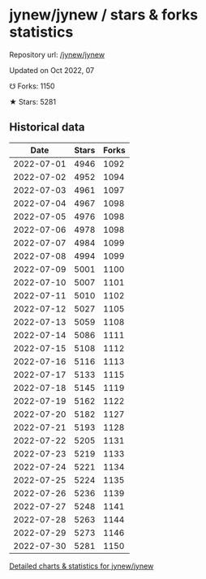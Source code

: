 # jynew/jynew / stars & forks statistics

Repository url: [/jynew/jynew](https://github.com/jynew/jynew)

Updated on Oct 2022, 07

☋ Forks: 1150

★ Stars: 5281

## Historical data
| Date | Stars | Forks |
|------|-------|-------|
| 2022-07-01 | 4946 | 1092 | 
| 2022-07-02 | 4952 | 1094 | 
| 2022-07-03 | 4961 | 1097 | 
| 2022-07-04 | 4967 | 1098 | 
| 2022-07-05 | 4976 | 1098 | 
| 2022-07-06 | 4978 | 1098 | 
| 2022-07-07 | 4984 | 1099 | 
| 2022-07-08 | 4994 | 1099 | 
| 2022-07-09 | 5001 | 1100 | 
| 2022-07-10 | 5007 | 1101 | 
| 2022-07-11 | 5010 | 1102 | 
| 2022-07-12 | 5027 | 1105 | 
| 2022-07-13 | 5059 | 1108 | 
| 2022-07-14 | 5086 | 1111 | 
| 2022-07-15 | 5108 | 1112 | 
| 2022-07-16 | 5116 | 1113 | 
| 2022-07-17 | 5133 | 1115 | 
| 2022-07-18 | 5145 | 1119 | 
| 2022-07-19 | 5162 | 1122 | 
| 2022-07-20 | 5182 | 1127 | 
| 2022-07-21 | 5193 | 1128 | 
| 2022-07-22 | 5205 | 1131 | 
| 2022-07-23 | 5219 | 1133 | 
| 2022-07-24 | 5221 | 1134 | 
| 2022-07-25 | 5224 | 1135 | 
| 2022-07-26 | 5236 | 1139 | 
| 2022-07-27 | 5248 | 1141 | 
| 2022-07-28 | 5263 | 1144 | 
| 2022-07-29 | 5273 | 1146 | 
| 2022-07-30 | 5281 | 1150 | 


[Detailed charts & statistics for jynew/jynew](https://reviewgithub.com/rep/jynew/jynew)
